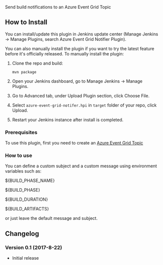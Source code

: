 
Send build notifications to an Azure Event Grid Topic

## How to Install

You can install/update this plugin in Jenkins update center (Manage
Jenkins -\> Manage Plugins, search Azure Event Grid Notifier Plugin).

You can also manually install the plugin if you want to try the latest
feature before it's officially released. To manually install the plugin:

1.  Clone the repo and build:

        mvn package

2.  Open your Jenkins dashboard, go to Manage Jenkins -\> Manage
    Plugins.
3.  Go to Advanced tab, under Upload Plugin section, click Choose File.
4.  Select `azure-event-grid-notifer.hpi` in `target` folder of your
    repo, click Upload.
5.  Restart your Jenkins instance after install is completed.

### Prerequisites

To use this plugin, first you need to create an [Azure Event Grid
Topic](https://docs.microsoft.com/en-us/azure/event-grid/custom-event-quickstart)

### How to use

You can define a custom subject and a custom message using environment
variables such as:

${BUILD\_PHASE\_NAME}

${BUILD\_PHASE}

${BUILD\_DURATION}

${BUILD\_ARTIFACTS}

or just leave the default message and subject.

## Changelog

### Version 0.1 (2017-8-22)

-   Initial release

